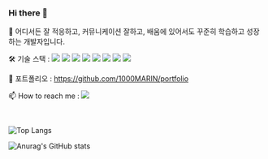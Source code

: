 ### Hi there 👋

🌱 어디서든 잘 적응하고, 커뮤니케이션 잘하고, 배움에 있어서도 꾸준히 학습하고 성장하는 개발자입니다.    

🛠 기술 스택 : 
<a href="" target="_blank"><img src="https://img.shields.io/badge/Java-007396?style=flat-square&logo=Java&logoColor=white"/></a> 
<a href="" target="_blank"><img src="https://img.shields.io/badge/SpringFramework-6DB33F?style=flat-square&logo=Spring&logoColor=white"/></a> 
<a href="" target="_blank"><img src="https://img.shields.io/badge/MySQL-4479A1?style=flat-square&logo=MySQL&logoColor=white"/></a> 
<a href="" target="_blank"><img src="https://img.shields.io/badge/Oracle-F80000?style=flat-square&logo=Oracle&logoColor=white"/></a> 
<a href="" target="_blank"><img src="https://img.shields.io/badge/HTML-E34F26?style=flat-square&logo=HTML5&logoColor=white"/></a> 
<a href="" target="_blank"><img src="https://img.shields.io/badge/CSS-1572B6?style=flat-square&logo=CSS3&logoColor=white"/></a> 
<a href="" target="_blank"><img src="https://img.shields.io/badge/JavaScript-F7DF1E?style=flat-square&logo=JavaScript&logoColor=white"/></a> 
<a href="" target="_blank"><img src="https://img.shields.io/badge/aws-232F3E?style=flat-square&logo=Amazon AWS&logoColor=white"/></a> 

📂 포트폴리오 : https://github.com/1000MARIN/portfolio    

📫 How to reach me : 
<a href="leexjin@gmail.com" target="_blank"><img src="https://img.shields.io/badge/leexjin@gmail.com-EA4335?style=flat-square&logo=Gmail&logoColor=white"/></a> 

<br>

![Top Langs](https://github-readme-stats.vercel.app/api/top-langs/?username=1000marin&layout=compact&theme=prussian)

![Anurag's GitHub stats](https://github-readme-stats.vercel.app/api?username=1000marin&show_icons=true&theme=prussian)   


